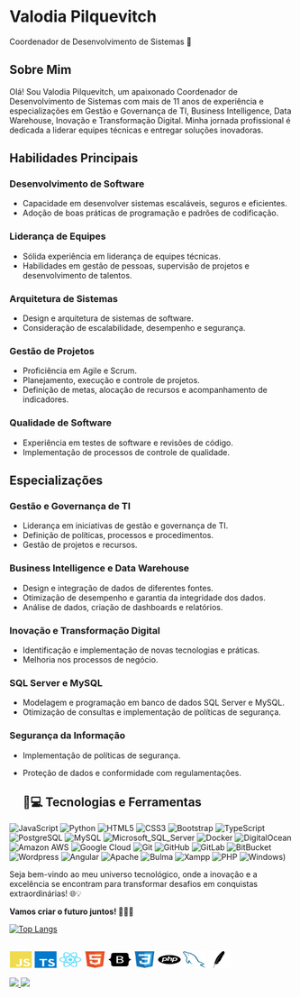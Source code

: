 # Valodia Pilquevitch <br />
Coordenador de Desenvolvimento de Sistemas 🚀

## Sobre Mim
Olá! Sou Valodia Pilquevitch, um apaixonado Coordenador de Desenvolvimento de Sistemas com mais de 11 anos de experiência e especializações em Gestão e Governança de TI, Business Intelligence, Data Warehouse, Inovação e Transformação Digital. Minha jornada profissional é dedicada a liderar equipes técnicas e entregar soluções inovadoras.

## Habilidades Principais
### Desenvolvimento de Software
- Capacidade em desenvolver sistemas escaláveis, seguros e eficientes.
- Adoção de boas práticas de programação e padrões de codificação.

### Liderança de Equipes
- Sólida experiência em liderança de equipes técnicas.
- Habilidades em gestão de pessoas, supervisão de projetos e desenvolvimento de talentos.

### Arquitetura de Sistemas
- Design e arquitetura de sistemas de software.
- Consideração de escalabilidade, desempenho e segurança.

### Gestão de Projetos
- Proficiência em Agile e Scrum.
- Planejamento, execução e controle de projetos.
- Definição de metas, alocação de recursos e acompanhamento de indicadores.

### Qualidade de Software
- Experiência em testes de software e revisões de código.
- Implementação de processos de controle de qualidade.

## Especializações
### Gestão e Governança de TI
- Liderança em iniciativas de gestão e governança de TI.
- Definição de políticas, processos e procedimentos.
- Gestão de projetos e recursos.

### Business Intelligence e Data Warehouse
- Design e integração de dados de diferentes fontes.
- Otimização de desempenho e garantia da integridade dos dados.
- Análise de dados, criação de dashboards e relatórios.

### Inovação e Transformação Digital
- Identificação e implementação de novas tecnologias e práticas.
- Melhoria nos processos de negócio.

### SQL Server e MySQL
- Modelagem e programação em banco de dados SQL Server e MySQL.
- Otimização de consultas e implementação de políticas de segurança.

### Segurança da Informação
- Implementação de políticas de segurança.
- Proteção de dados e conformidade com regulamentações.

  ## 🚀💻 Tecnologias e Ferramentas

![JavaScript](https://img.shields.io/badge/-JavaScript-black?style=flat-square&logo=javascript)
![Python](https://img.shields.io/badge/-Python-black?style=flat-square&logo=Python)
![HTML5](https://img.shields.io/badge/-HTML5-E34F26?style=flat-square&logo=html5&logoColor=white)
![CSS3](https://img.shields.io/badge/-CSS3-1572B6?style=flat-square&logo=css3)
![Bootstrap](https://img.shields.io/badge/-Bootstrap-563D7C?style=flat-square&logo=bootstrap)
![TypeScript](https://img.shields.io/badge/-TypeScript-007ACC?style=flat-square&logo=typescript)
![PostgreSQL](https://img.shields.io/badge/-PostgreSQL-336791?style=flat-square&logo=postgresql)
![MySQL](https://img.shields.io/badge/-MySQL-black?style=flat-square&logo=mysql)
![Microsoft_SQL_Server](https://img.shields.io/badge/Microsoft_SQL_Server-CC2927?style=for-the-badge&logo=microsoft-sql-server&logoColor=white)
![Docker](https://img.shields.io/badge/-Docker-black?style=flat-square&logo=docker)
![DigitalOcean](https://img.shields.io/badge/-Digital%20Ocean-darkblue?style=flat-square&logo=digitalocean)
![Amazon AWS](https://img.shields.io/badge/Amazon%20AWS-232F3E?style=flat-square&logo=amazon-aws)
![Google Cloud](https://img.shields.io/badge/Google%20Cloud-black?style=flat-square&logo=google-cloud)
![Git](https://img.shields.io/badge/-Git-black?style=flat-square&logo=git)
![GitHub](https://img.shields.io/badge/-GitHub-181717?style=flat-square&logo=github)
![GitLab](https://img.shields.io/badge/-GitLab-FCA121?style=flat-square&logo=gitlab)
![BitBucket](https://img.shields.io/badge/-BitBucket-darkblue?style=flat-square&logo=bitbucket)
![Wordpress](https://img.shields.io/badge/Wordpress-21759B?style=for-the-badge&logo=wordpress&logoColor=white)
![Angular](https://img.shields.io/badge/Angular-DD0031?style=for-the-badge&logo=angular&logoColor=white)
![Apache](https://img.shields.io/badge/Apache-D22128?style=for-the-badge&logo=Apache&logoColor=white)
![Bulma](https://img.shields.io/badge/Bulma-00D1B2?style=for-the-badge&logo=Bulma&logoColor=white)
![Xampp](https://img.shields.io/badge/Xampp-F37623?style=for-the-badge&logo=xampp&logoColor=white)
![PHP](https://img.shields.io/badge/PHP-777BB4?style=for-the-badge&logo=php&logoColor=white)
![Windows](https://img.shields.io/badge/Windows-0078D6?style=for-the-badge&logo=windows&logoColor=white))


Seja bem-vindo ao meu universo tecnológico, onde a inovação e a excelência se encontram para transformar desafios em conquistas extraordinárias! 🌐💡

**Vamos criar o futuro juntos! 🚀👨‍💻**
<br />

[![Top Langs](https://github-readme-stats.vercel.app/api/top-langs/?username=valodiapilquevitch)](https://github.com/anuraghazra/github-readme-stats)

<div><br>
  <img align="center" alt="" height="30" width="40" src="https://raw.githubusercontent.com/devicons/devicon/master/icons/javascript/javascript-plain.svg" style="max-width:100%;">
  <img align="center" alt="" height="30" width="40" src="https://raw.githubusercontent.com/devicons/devicon/master/icons/typescript/typescript-plain.svg" style="max-width:100%;">
  <img align="center" alt="" height="30" width="40" src="https://raw.githubusercontent.com/devicons/devicon/master/icons/react/react-original.svg" style="max-width:100%;">
  <img align="center" alt="" height="30" width="40" src="https://raw.githubusercontent.com/devicons/devicon/master/icons/html5/html5-original.svg" style="max-width:100%;">
   <img align="center" alt="" height="30" width="40" src="https://raw.githubusercontent.com/devicons/devicon/master/icons/bootstrap/bootstrap-plain.svg" style="max-width:100%;">
  <img align="center" alt="" height="30" width="40" src="https://raw.githubusercontent.com/devicons/devicon/master/icons/css3/css3-original.svg" style="max-width:100%;">
  <img align="center" alt="" height="30" width="40" src="https://raw.githubusercontent.com/devicons/devicon/master/icons/php/php-plain.svg" style="max-width:100%;">
  <img align="center" alt="" height="30" width="40" src="https://raw.githubusercontent.com/devicons/devicon/master/icons/mysql/mysql-plain.svg" style="max-width:100%;">
  <img align="center" alt="" height="30" width="40" src="https://raw.githubusercontent.com/devicons/devicon/master/icons/apache/apache-plain.svg" style="max-width:100%;">
</div>

<br />


<div>
<a href="https://github.com/valodiapilquevitch"> 
</a>
<a href="mailto:valodiapilquevitch@gmail.com"><img src="https://camo.githubusercontent.com/927d6b3961fa048ff7303daf291cb5869dfa25018997cf8c1373c2f6a85b1458/68747470733a2f2f696d672e736869656c64732e696f2f62616467652f2d476d61696c2d2532333333333f7374796c653d666f722d7468652d6261646765266c6f676f3d676d61696c266c6f676f436f6c6f723d7768697465" 
    data-canonical-src="https://img.shields.io/badge/-Gmail-%23333?style=for-the-badge&amp;logo=gmail&amp;logoColor=white" style="max-width:100%;">
</a>
<a href="https://www.linkedin.com/in/valodia-pilquevitch-0177374a/" rel="nofollow">
    <img src="https://camo.githubusercontent.com/c00f87aeebbec37f3ee0857cc4c20b21fefde8a96caf4744383ebfe44a47fe3f/68747470733a2f2f696d672e736869656c64732e696f2f62616467652f2d4c696e6b6564496e2d2532333030373742353f7374796c653d666f722d7468652d6261646765266c6f676f3d6c696e6b6564696e266c6f676f436f6c6f723d7768697465" 
    data-canonical-src="https://img.shields.io/badge/-LinkedIn-%230077B5?style=for-the-badge&amp;logo=linkedin&amp;logoColor=white" style="max-width:100%;">
</a> 


</div>
    
